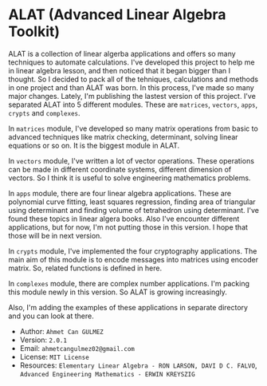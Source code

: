 # ALAT (Advanced Linear Algebra Toolkit)

ALAT is a collection of linear algerba applications and offers so many techniques 
to automate calculations. I've developed this project to help me in linear algebra
lesson, and then noticed that it began bigger than I thought. So I decided to pack 
all of the tehniques, calculations and methods in one project and than ALAT was born. 
In this process, I've made so many major changes. Lately, I'm publishing the lastest 
version of this project. I've separated ALAT into 5 different modules. These are 
`matrices`, `vectors`, `apps`, `crypts` and `complexes`.

In `matrices` module, I've developed so many matrix operations from basic to advanced
techniques like matrix checking, determinant, solving linear equations or so on. It is
the biggest module in ALAT.

In `vectors` module, I've written a lot of vector operations. These operations can be
made in different coordinate systems, different dimension of vectors. So I think it is
useful to solve engineering mathematics problems.

In `apps` module, there are four linear algebra applications. These are polynomial 
curve fitting, least squares regression, finding area of triangular using determinant
and finding volume of tetrahedron using determinant. I've found these topics in linear
algera books. Also I've encounter different applications, but for now, I'm not putting
those in this version. I hope that those will be in next version.

In `crypts` module, I've implemented the four cryptography applications. The main aim 
of this module is to encode messages into matrices using encoder matrix. So, related 
functions is defined in here.

In `complexes` module, there are complex number applications. I'm packing this module 
newly in this version. So ALAT is growing increasingly.

Also, I'm adding the examples of these applications in separate directory and you can
look at there.

+ Author: `Ahmet Can GULMEZ`
+ Version: `2.0.1`
+ Email: `ahmetcangulmez02@gmail.com`
+ License: `MIT License`
+ Resources: `Elementary Linear Algebra - RON LARSON, DAVI D C. FALVO`, 
             `Advanced Engineering Mathematics - ERWIN KREYSZIG`
